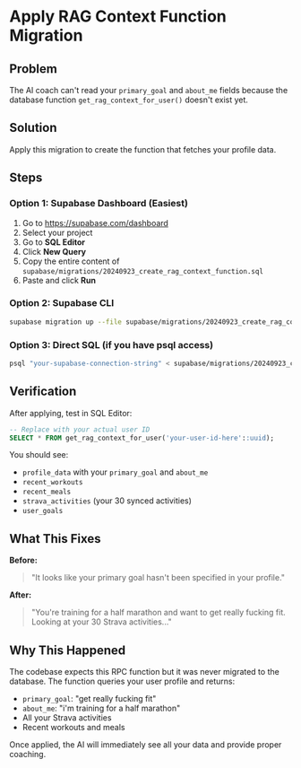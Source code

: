 # Apply RAG Context Function Migration

## Problem
The AI coach can't read your `primary_goal` and `about_me` fields because the database function `get_rag_context_for_user()` doesn't exist yet.

## Solution
Apply this migration to create the function that fetches your profile data.

## Steps

### Option 1: Supabase Dashboard (Easiest)
1. Go to https://supabase.com/dashboard
2. Select your project
3. Go to **SQL Editor**
4. Click **New Query**
5. Copy the entire content of `supabase/migrations/20240923_create_rag_context_function.sql`
6. Paste and click **Run**

### Option 2: Supabase CLI
```bash
supabase migration up --file supabase/migrations/20240923_create_rag_context_function.sql
```

### Option 3: Direct SQL (if you have psql access)
```bash
psql "your-supabase-connection-string" < supabase/migrations/20240923_create_rag_context_function.sql
```

## Verification

After applying, test in SQL Editor:

```sql
-- Replace with your actual user ID
SELECT * FROM get_rag_context_for_user('your-user-id-here'::uuid);
```

You should see:
- `profile_data` with your `primary_goal` and `about_me`
- `recent_workouts`
- `recent_meals`
- `strava_activities` (your 30 synced activities)
- `user_goals`

## What This Fixes

**Before:**
> "It looks like your primary goal hasn't been specified in your profile."

**After:**
> "You're training for a half marathon and want to get really fucking fit. Looking at your 30 Strava activities..."

## Why This Happened

The codebase expects this RPC function but it was never migrated to the database. The function queries your user profile and returns:
- `primary_goal`: "get really fucking fit"
- `about_me`: "i'm training for a half marathon"
- All your Strava activities
- Recent workouts and meals

Once applied, the AI will immediately see all your data and provide proper coaching.